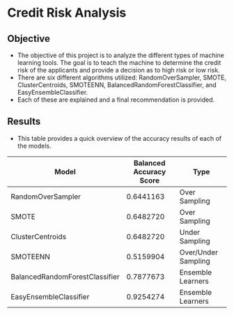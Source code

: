 # Credit Risk Analysis

## Objective
* The objective of this project is to analyze the different types of machine learning tools. The goal is to teach the machine to determine the credit risk of the applicants and provide a decision as to high risk or low risk.
* There are six different algorithms utilized: RandomOverSampler, SMOTE, ClusterCentroids, SMOTEENN, BalancedRandomForestClassifier, and EasyEnsembleClassifier.
* Each of these are explained and a final recommendation is provided. 

## Results
* This table provides a quick overview of the accuracy results of each of the models.

| Model       | Balanced Accuracy Score   | Type           | 
| ----------- | ------------------- | --------------- | 
| RandomOverSampler   | 0.6441163           |Over Sampling       |
| SMOTE           | 0.6482720      | Over Sampling   |  
| ClusterCentroids   | 0.6482720          |Under Sampling     |
| SMOTEENN            |0.5159904           | Over/Under Sampling |
| BalancedRandomForestClassifier | 0.7877673                      | Ensemble Learners              |
| EasyEnsembleClassifier |0.9254274  | Ensemble Learners              |


